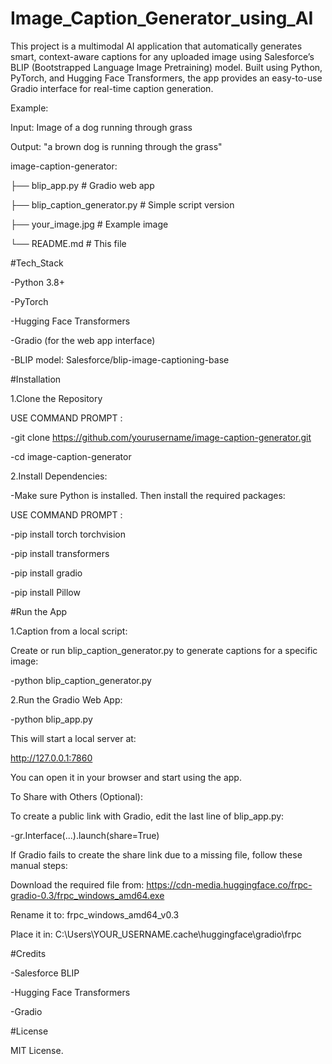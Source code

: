 # Image_Caption_Generator_using_AI
This project is a multimodal AI application that automatically generates smart, context-aware captions for any uploaded image using Salesforce’s BLIP (Bootstrapped Language Image Pretraining) model.  Built using Python, PyTorch, and Hugging Face Transformers, the app provides an easy-to-use Gradio interface for real-time caption generation.

Example:

Input: Image of a dog running through grass

Output: "a brown dog is running through the grass"

image-caption-generator:

├── blip_app.py                                                                # Gradio web app

├── blip_caption_generator.py                                                  # Simple script version

├── your_image.jpg                                                             # Example image

└── README.md                                                                  # This file

#Tech_Stack

-Python 3.8+

-PyTorch

-Hugging Face Transformers

-Gradio (for the web app interface)

-BLIP model: Salesforce/blip-image-captioning-base

#Installation

1.Clone the Repository

USE COMMAND PROMPT :

-git clone https://github.com/yourusername/image-caption-generator.git

-cd image-caption-generator

2.Install Dependencies:

-Make sure Python is installed. Then install the required packages:

USE COMMAND PROMPT :

-pip install torch torchvision

-pip install transformers

-pip install gradio

-pip install Pillow

#Run the App

1.Caption from a local script:

Create or run blip_caption_generator.py to generate captions for a specific image:

-python blip_caption_generator.py

2.Run the Gradio Web App:

-python blip_app.py

This will start a local server at:

http://127.0.0.1:7860

You can open it in your browser and start using the app.

To Share with Others (Optional):

To create a public link with Gradio, edit the last line of blip_app.py:

-gr.Interface(...).launch(share=True)

If Gradio fails to create the share link due to a missing file, follow these manual steps:

Download the required file from: https://cdn-media.huggingface.co/frpc-gradio-0.3/frpc_windows_amd64.exe

Rename it to: frpc_windows_amd64_v0.3

Place it in: C:\Users\YOUR_USERNAME\.cache\huggingface\gradio\frpc

#Credits

-Salesforce BLIP

-Hugging Face Transformers

-Gradio

#License

MIT License.



